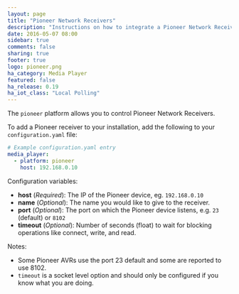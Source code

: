 ```yaml
---
layout: page
title: "Pioneer Network Receivers"
description: "Instructions on how to integrate a Pioneer Network Receivers into Home Assistant."
date: 2016-05-07 08:00
sidebar: true
comments: false
sharing: true
footer: true
logo: pioneer.png
ha_category: Media Player
featured: false
ha_release: 0.19
ha_iot_class: "Local Polling"
---
```


The `pioneer` platform allows you to control Pioneer Network Receivers.

To add a Pioneer receiver to your installation, add the following to your `configuration.yaml` file:

```yaml
# Example configuration.yaml entry
media_player:
  - platform: pioneer
    host: 192.168.0.10
```

Configuration variables:

- **host** (*Required*): The IP of the Pioneer device,  eg. `192.168.0.10`
- **name** (*Optional*): The name you would like to give to the receiver.
- **port** (*Optional*): The port on which the Pioneer device listens, e.g. `23` (default) or `8102`
- **timeout** (*Optional*): Number of seconds (float) to wait for blocking operations like connect, write, and read.

Notes:

- Some Pioneer AVRs use the port 23 default and some are reported to use 8102.
- `timeout` is a socket level option and should only be configured if you know what you are doing.
